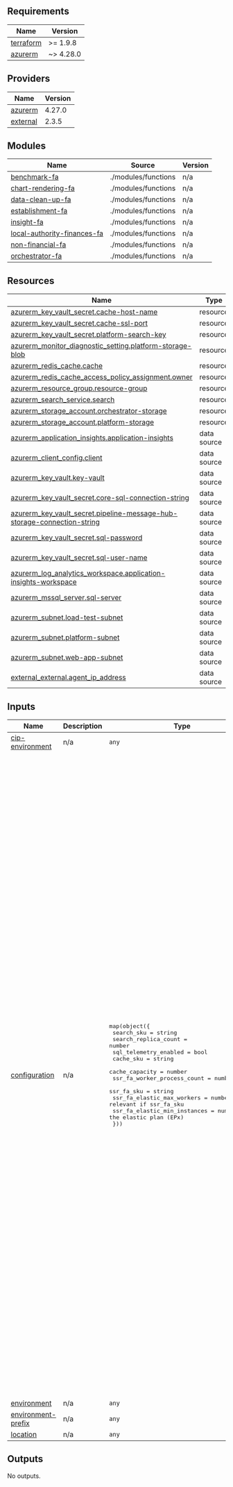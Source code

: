 <!-- BEGIN_TF_DOCS -->
## Requirements

| Name | Version |
|------|---------|
| <a name="requirement_terraform"></a> [terraform](#requirement\_terraform) | >= 1.9.8 |
| <a name="requirement_azurerm"></a> [azurerm](#requirement\_azurerm) | ~> 4.28.0 |

## Providers

| Name | Version |
|------|---------|
| <a name="provider_azurerm"></a> [azurerm](#provider\_azurerm) | 4.27.0 |
| <a name="provider_external"></a> [external](#provider\_external) | 2.3.5 |

## Modules

| Name | Source | Version |
|------|--------|---------|
| <a name="module_benchmark-fa"></a> [benchmark-fa](#module\_benchmark-fa) | ./modules/functions | n/a |
| <a name="module_chart-rendering-fa"></a> [chart-rendering-fa](#module\_chart-rendering-fa) | ./modules/functions | n/a |
| <a name="module_data-clean-up-fa"></a> [data-clean-up-fa](#module\_data-clean-up-fa) | ./modules/functions | n/a |
| <a name="module_establishment-fa"></a> [establishment-fa](#module\_establishment-fa) | ./modules/functions | n/a |
| <a name="module_insight-fa"></a> [insight-fa](#module\_insight-fa) | ./modules/functions | n/a |
| <a name="module_local-authority-finances-fa"></a> [local-authority-finances-fa](#module\_local-authority-finances-fa) | ./modules/functions | n/a |
| <a name="module_non-financial-fa"></a> [non-financial-fa](#module\_non-financial-fa) | ./modules/functions | n/a |
| <a name="module_orchestrator-fa"></a> [orchestrator-fa](#module\_orchestrator-fa) | ./modules/functions | n/a |

## Resources

| Name | Type |
|------|------|
| [azurerm_key_vault_secret.cache-host-name](https://registry.terraform.io/providers/hashicorp/azurerm/latest/docs/resources/key_vault_secret) | resource |
| [azurerm_key_vault_secret.cache-ssl-port](https://registry.terraform.io/providers/hashicorp/azurerm/latest/docs/resources/key_vault_secret) | resource |
| [azurerm_key_vault_secret.platform-search-key](https://registry.terraform.io/providers/hashicorp/azurerm/latest/docs/resources/key_vault_secret) | resource |
| [azurerm_monitor_diagnostic_setting.platform-storage-blob](https://registry.terraform.io/providers/hashicorp/azurerm/latest/docs/resources/monitor_diagnostic_setting) | resource |
| [azurerm_redis_cache.cache](https://registry.terraform.io/providers/hashicorp/azurerm/latest/docs/resources/redis_cache) | resource |
| [azurerm_redis_cache_access_policy_assignment.owner](https://registry.terraform.io/providers/hashicorp/azurerm/latest/docs/resources/redis_cache_access_policy_assignment) | resource |
| [azurerm_resource_group.resource-group](https://registry.terraform.io/providers/hashicorp/azurerm/latest/docs/resources/resource_group) | resource |
| [azurerm_search_service.search](https://registry.terraform.io/providers/hashicorp/azurerm/latest/docs/resources/search_service) | resource |
| [azurerm_storage_account.orchestrator-storage](https://registry.terraform.io/providers/hashicorp/azurerm/latest/docs/resources/storage_account) | resource |
| [azurerm_storage_account.platform-storage](https://registry.terraform.io/providers/hashicorp/azurerm/latest/docs/resources/storage_account) | resource |
| [azurerm_application_insights.application-insights](https://registry.terraform.io/providers/hashicorp/azurerm/latest/docs/data-sources/application_insights) | data source |
| [azurerm_client_config.client](https://registry.terraform.io/providers/hashicorp/azurerm/latest/docs/data-sources/client_config) | data source |
| [azurerm_key_vault.key-vault](https://registry.terraform.io/providers/hashicorp/azurerm/latest/docs/data-sources/key_vault) | data source |
| [azurerm_key_vault_secret.core-sql-connection-string](https://registry.terraform.io/providers/hashicorp/azurerm/latest/docs/data-sources/key_vault_secret) | data source |
| [azurerm_key_vault_secret.pipeline-message-hub-storage-connection-string](https://registry.terraform.io/providers/hashicorp/azurerm/latest/docs/data-sources/key_vault_secret) | data source |
| [azurerm_key_vault_secret.sql-password](https://registry.terraform.io/providers/hashicorp/azurerm/latest/docs/data-sources/key_vault_secret) | data source |
| [azurerm_key_vault_secret.sql-user-name](https://registry.terraform.io/providers/hashicorp/azurerm/latest/docs/data-sources/key_vault_secret) | data source |
| [azurerm_log_analytics_workspace.application-insights-workspace](https://registry.terraform.io/providers/hashicorp/azurerm/latest/docs/data-sources/log_analytics_workspace) | data source |
| [azurerm_mssql_server.sql-server](https://registry.terraform.io/providers/hashicorp/azurerm/latest/docs/data-sources/mssql_server) | data source |
| [azurerm_subnet.load-test-subnet](https://registry.terraform.io/providers/hashicorp/azurerm/latest/docs/data-sources/subnet) | data source |
| [azurerm_subnet.platform-subnet](https://registry.terraform.io/providers/hashicorp/azurerm/latest/docs/data-sources/subnet) | data source |
| [azurerm_subnet.web-app-subnet](https://registry.terraform.io/providers/hashicorp/azurerm/latest/docs/data-sources/subnet) | data source |
| [external_external.agent_ip_address](https://registry.terraform.io/providers/hashicorp/external/latest/docs/data-sources/external) | data source |

## Inputs

| Name | Description | Type | Default | Required |
|------|-------------|------|---------|:--------:|
| <a name="input_cip-environment"></a> [cip-environment](#input\_cip-environment) | n/a | `any` | n/a | yes |
| <a name="input_configuration"></a> [configuration](#input\_configuration) | n/a | <pre>map(object({<br>    search_sku                   = string<br>    search_replica_count         = number<br>    sql_telemetry_enabled        = bool<br>    cache_sku                    = string<br>    cache_capacity               = number<br>    ssr_fa_worker_process_count  = number<br>    ssr_fa_sku                   = string<br>    ssr_fa_elastic_max_workers   = number # only relevant if ssr_fa_sku<br>    ssr_fa_elastic_min_instances = number #  is the elastic plan (EPx)<br>  }))</pre> | <pre>{<br>  "automated-test": {<br>    "cache_capacity": 1,<br>    "cache_sku": "Basic",<br>    "search_replica_count": 1,<br>    "search_sku": "basic",<br>    "sql_telemetry_enabled": false,<br>    "ssr_fa_elastic_max_workers": 1,<br>    "ssr_fa_elastic_min_instances": 0,<br>    "ssr_fa_sku": "Y1",<br>    "ssr_fa_worker_process_count": 1<br>  },<br>  "development": {<br>    "cache_capacity": 1,<br>    "cache_sku": "Basic",<br>    "search_replica_count": 1,<br>    "search_sku": "basic",<br>    "sql_telemetry_enabled": true,<br>    "ssr_fa_elastic_max_workers": 1,<br>    "ssr_fa_elastic_min_instances": 0,<br>    "ssr_fa_sku": "Y1",<br>    "ssr_fa_worker_process_count": 1<br>  },<br>  "feature": {<br>    "cache_capacity": 1,<br>    "cache_sku": "Basic",<br>    "search_replica_count": 1,<br>    "search_sku": "basic",<br>    "sql_telemetry_enabled": true,<br>    "ssr_fa_elastic_max_workers": 1,<br>    "ssr_fa_elastic_min_instances": 0,<br>    "ssr_fa_sku": "Y1",<br>    "ssr_fa_worker_process_count": 1<br>  },<br>  "pre-production": {<br>    "cache_capacity": 1,<br>    "cache_sku": "Standard",<br>    "search_replica_count": 1,<br>    "search_sku": "basic",<br>    "sql_telemetry_enabled": false,<br>    "ssr_fa_elastic_max_workers": 1,<br>    "ssr_fa_elastic_min_instances": 0,<br>    "ssr_fa_sku": "Y1",<br>    "ssr_fa_worker_process_count": 1<br>  },<br>  "production": {<br>    "cache_capacity": 1,<br>    "cache_sku": "Standard",<br>    "search_replica_count": 3,<br>    "search_sku": "basic",<br>    "sql_telemetry_enabled": false,<br>    "ssr_fa_elastic_max_workers": 10,<br>    "ssr_fa_elastic_min_instances": 1,<br>    "ssr_fa_sku": "EP1",<br>    "ssr_fa_worker_process_count": 10<br>  },<br>  "test": {<br>    "cache_capacity": 1,<br>    "cache_sku": "Basic",<br>    "search_replica_count": 1,<br>    "search_sku": "basic",<br>    "sql_telemetry_enabled": false,<br>    "ssr_fa_elastic_max_workers": 1,<br>    "ssr_fa_elastic_min_instances": 0,<br>    "ssr_fa_sku": "Y1",<br>    "ssr_fa_worker_process_count": 1<br>  }<br>}</pre> | no |
| <a name="input_environment"></a> [environment](#input\_environment) | n/a | `any` | n/a | yes |
| <a name="input_environment-prefix"></a> [environment-prefix](#input\_environment-prefix) | n/a | `any` | n/a | yes |
| <a name="input_location"></a> [location](#input\_location) | n/a | `any` | n/a | yes |

## Outputs

No outputs.
<!-- END_TF_DOCS -->